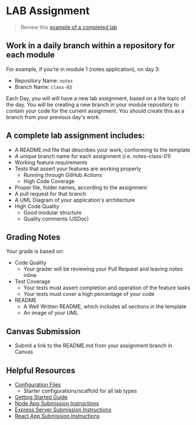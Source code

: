 # LAB Assignment

> Review this [example of a completed lab](./example)

## Work in a daily branch within a repository for each module

For example, if you're in module 1 (notes application), on day 3:

- Repository Name: `notes`
- Branch Name: `class-03`

Each Day, you will will have a new lab assignment, based on a the topic of the day. You will be creating a new branch in your module repository to contain your code for the current assignment. You should create this as a branch from your previous day's work.

## A complete lab assignment includes:

- A README.md file that describes your work, conforming to the template
- A unique branch name for each assignment (i.e. notes-class-01)
- Working feature requirements
- Tests that assert your features are working properly
  - Running through GitHub Actions
  - High Code Coverage
- Proper file, folder names, according to the assignment
- A pull request for that branch
- A UML Diagram of your application's architecture
- High Code Quality
  - Good modular structure
  - Quality comments (JSDoc)

## Grading Notes

Your grade is based on:

- Code Quality
  - Your grader will be reviewing your Pull Request and leaving notes inline
- Test Coverage
  - Your tests must assert completion and operation of the feature tasks
  - Your tests must cover a high percentage of your code
- README
  - A Well Written README, which includes all sections in the template
  - An image of your UML

## Canvas Submission

- Submit a link to the README.md from your assignment branch in Canvas

## Helpful Resources

- [Configuration Files](./configs)
  - Starter configurations/scaffold for all lab types
- [Getting Started Guide](./getting-started.md)
- [Node App Submission Instructions](./node-apps.md)
- [Express Server Submission Instructions](./express-servers.md)
- [React App Submission Instructions](./react-apps.md)
